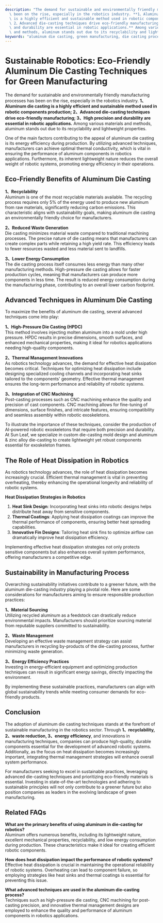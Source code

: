 ```yaml
---
description: "The demand for sustainable and environmentally friendly manufacturing processes has\
  \ been on the rise, especially in the robotics industry. **1、Aluminum die casting\
  \ is a highly efficient and sustainable method used in robotic components production;\
  \ 2、Advanced die-casting techniques drive eco-friendly manufacturing; 3、High precision\
  \ and durability are essential in robotic applications.** Among various materials\
  \ and methods, aluminum stands out due to its recyclability and lightweight properties."
keywords: "aluminum die casting, green manufacturing, die casting process, eco-friendly techniques"
---
```

# Sustainable Robotics: Eco-Friendly Aluminum Die Casting Techniques for Green Manufacturing

The demand for sustainable and environmentally friendly manufacturing processes has been on the rise, especially in the robotics industry. **1、Aluminum die casting is a highly efficient and sustainable method used in robotic components production; 2、Advanced die-casting techniques drive eco-friendly manufacturing; 3、High precision and durability are essential in robotic applications.** Among various materials and methods, aluminum stands out due to its recyclability and lightweight properties.

One of the main factors contributing to the appeal of aluminum die casting is its energy efficiency during production. By utilizing advanced techniques, manufacturers can achieve optimal thermal conductivity, which is vital in ensuring the performance of aluminum components in robotics applications. Furthermore, its inherent lightweight nature reduces the overall weight of robotic systems, promoting energy efficiency in their operations.

## Eco-Friendly Benefits of Aluminum Die Casting

**1、Recyclability**  
Aluminum is one of the most recyclable materials available. The recycling process requires only 5% of the energy used to produce new aluminum from raw materials, significantly reducing carbon emissions. This characteristic aligns with sustainability goals, making aluminum die casting an environmentally friendly choice for manufacturers.

**2、Reduced Waste Generation**  
Die casting minimizes material waste compared to traditional machining processes. The precise nature of die casting means that manufacturers can create complex parts while retaining a high yield rate. This efficiency leads to fewer resources wasted and less material sent to landfills.

**3、Lower Energy Consumption**  
The die casting process itself consumes less energy than many other manufacturing methods. High-pressure die casting allows for faster production cycles, meaning that manufacturers can produce more components in less time. The result is reduced energy consumption during the manufacturing phase, contributing to an overall lower carbon footprint.

## Advanced Techniques in Aluminum Die Casting

To maximize the benefits of aluminum die casting, several advanced techniques come into play:

**1、High-Pressure Die Casting (HPDC)**  
This method involves injecting molten aluminum into a mold under high pressure. HPDC results in precise dimensions, smooth surfaces, and enhanced mechanical properties, making it ideal for robotics applications needing high-quality components.

**2、Thermal Management Innovations**  
As robotics technology advances, the demand for effective heat dissipation becomes critical. Techniques for optimizing heat dissipation include designing specialized cooling channels and incorporating heat sinks tailored to the components' geometry. Effective thermal management ensures the long-term performance and reliability of robotic systems.

**3、Integration of CNC Machining**  
Post-casting processes such as CNC machining enhance the quality and precision of cast components. CNC machining allows for fine-tuning of dimensions, surface finishes, and intricate features, ensuring compatibility and seamless assembly within robotic exoskeletons.

To illustrate the importance of these techniques, consider the production of AI-powered robotic exoskeletons that require both precision and durability. At Sun Leaf, we specialize in custom die-casting mold design and aluminum & zinc alloy die-casting to create lightweight yet robust components essential for exoskeleton frames.

## The Role of Heat Dissipation in Robotics

As robotics technology advances, the role of heat dissipation becomes increasingly crucial. Efficient thermal management is vital in preventing overheating, thereby enhancing the operational longevity and reliability of robotic systems.

**Heat Dissipation Strategies in Robotics**  
1. **Heat Sink Design**: Incorporating heat sinks into robotic designs helps distribute heat away from sensitive components.
2. **Thermal Coatings**: Applying heat dissipation coatings can improve the thermal performance of components, ensuring better heat spreading capabilities.
3. **Innovative Fin Designs**: Tailoring heat sink fins to optimize airflow can dramatically improve heat dissipation efficiency.

Implementing effective heat dissipation strategies not only protects sensitive components but also enhances overall system performance, offering manufacturers a competitive edge.

## Sustainability in Manufacturing Process

Overarching sustainability initiatives contribute to a greener future, with the aluminum die-casting industry playing a pivotal role. Here are some considerations for manufacturers aiming to ensure responsible production practices:

**1、Material Sourcing**  
Utilizing recycled aluminum as a feedstock can drastically reduce environmental impacts. Manufacturers should prioritize sourcing material from reputable suppliers committed to sustainability.

**2、Waste Management**  
Developing an effective waste management strategy can assist manufacturers in recycling by-products of the die-casting process, further minimizing waste generation.

**3、Energy Efficiency Practices**  
Investing in energy-efficient equipment and optimizing production techniques can result in significant energy savings, directly impacting the environment.

By implementing these sustainable practices, manufacturers can align with global sustainability trends while meeting consumer demands for eco-friendly products.

## Conclusion

The adoption of aluminum die casting techniques stands at the forefront of sustainable manufacturing in the robotics sector. Through **1、recyclability, 2、waste reduction, 3、energy efficiency**, and innovations in manufacturing techniques, companies can produce high-quality, durable components essential for the development of advanced robotic systems. Additionally, as the focus on heat dissipation becomes increasingly important, integrating thermal management strategies will enhance overall system performance.

For manufacturers seeking to excel in sustainable practices, leveraging advanced die-casting techniques and prioritizing eco-friendly materials is essential. Investing in state-of-the-art technologies and adhering to sustainable principles will not only contribute to a greener future but also position companies as leaders in the evolving landscape of green manufacturing.

## Related FAQs

**What are the primary benefits of using aluminum in die-casting for robotics?**  
Aluminum offers numerous benefits, including its lightweight nature, excellent mechanical properties, recyclability, and low energy consumption during production. These characteristics make it ideal for creating efficient robotic components.

**How does heat dissipation impact the performance of robotic systems?**  
Effective heat dissipation is crucial in maintaining the operational reliability of robotic systems. Overheating can lead to component failure, so employing strategies like heat sinks and thermal coatings is essential for preventing this issue.

**What advanced techniques are used in the aluminum die-casting process?**  
Techniques such as high-pressure die casting, CNC machining for post-casting precision, and innovative thermal management designs are employed to enhance the quality and performance of aluminum components in robotics applications.
